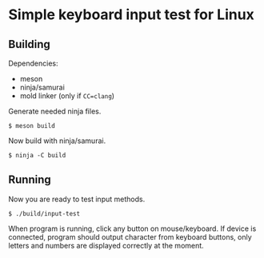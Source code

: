 # Simple keyboard input test for Linux

## Building
Dependencies:
 - meson
 - ninja/samurai
 - mold linker (only if `CC=clang`)

Generate needed ninja files.
```
$ meson build
```
Now build with ninja/samurai.
```
$ ninja -C build
```

## Running
Now you are ready to test input methods.
```
$ ./build/input-test
```

When program is running, click any button on mouse/keyboard.  If device is connected, program should output character from keyboard buttons, only letters and numbers are displayed correctly at the moment.
